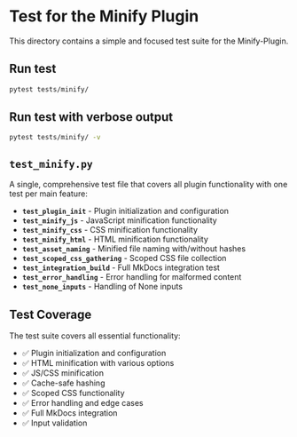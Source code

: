 # Test for the Minify Plugin

This directory contains a simple and focused test suite for the Minify-Plugin.

## Run test
```bash
pytest tests/minify/
```

## Run test with verbose output
```bash
pytest tests/minify/ -v
```

## `test_minify.py`

A single, comprehensive test file that covers all plugin functionality with one test per main feature:

- **`test_plugin_init`** - Plugin initialization and configuration
- **`test_minify_js`** - JavaScript minification functionality
- **`test_minify_css`** - CSS minification functionality  
- **`test_minify_html`** - HTML minification functionality
- **`test_asset_naming`** - Minified file naming with/without hashes
- **`test_scoped_css_gathering`** - Scoped CSS file collection
- **`test_integration_build`** - Full MkDocs integration test
- **`test_error_handling`** - Error handling for malformed content
- **`test_none_inputs`** - Handling of None inputs

## Test Coverage

The test suite covers all essential functionality:
- ✅ Plugin initialization and configuration
- ✅ HTML minification with various options
- ✅ JS/CSS minification
- ✅ Cache-safe hashing
- ✅ Scoped CSS functionality
- ✅ Error handling and edge cases
- ✅ Full MkDocs integration
- ✅ Input validation
